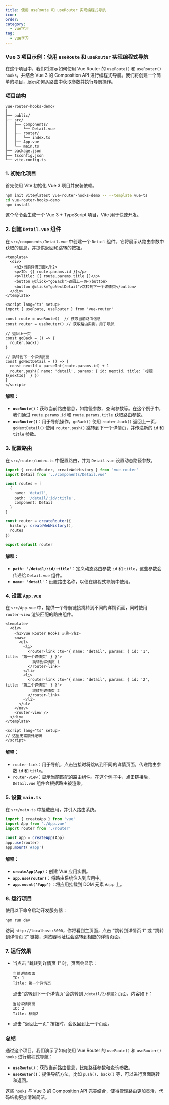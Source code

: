 ```yaml
---
title: 使用 useRoute 和 useRouter 实现编程式导航
icon: 
order: 
category:
  - vue学习
tag:
  - vue学习
---
```







### Vue 3 项目示例：使用 `useRoute` 和 `useRouter` 实现编程式导航

在这个项目中，我们将演示如何使用 Vue Router 的 `useRoute()` 和 `useRouter()` `hooks`，并结合 Vue 3 的 Composition API 进行编程式导航。我们将创建一个简单的项目，展示如何从路由中获取参数并执行导航操作。

### 项目结构
```
vue-router-hooks-demo/
│
├── public/
├── src/
│   ├── components/
│   │   └── Detail.vue
│   ├── router/
│   │   └── index.ts
│   ├── App.vue
│   └── main.ts
├── package.json
├── tsconfig.json
└── vite.config.ts
```

### 1. 初始化项目

首先使用 Vite 初始化 Vue 3 项目并安装依赖。

```bash
npm init vite@latest vue-router-hooks-demo -- --template vue-ts
cd vue-router-hooks-demo
npm install
```

这个命令会生成一个 Vue 3 + TypeScript 项目，Vite 用于快速开发。

### 2. 创建 `Detail.vue` 组件

在 `src/components/Detail.vue` 中创建一个 `Detail` 组件，它将展示从路由参数中获取的信息，并提供返回和跳转的按钮。

```vue
<template>
  <div>
    <h2>当前详情页面</h2>
    <p>ID: {{ route.params.id }}</p>
    <p>Title: {{ route.params.title }}</p>
    <button @click="goBack">返回上一页</button>
    <button @click="goNextDetail">跳转到下一个详情页</button>
  </div>
</template>

<script lang="ts" setup>
import { useRoute, useRouter } from 'vue-router'

const route = useRoute()  // 获取当前路由信息
const router = useRouter() // 获取路由实例，用于导航

// 返回上一页
const goBack = () => {
  router.back()
}

// 跳转到下一个详情页面
const goNextDetail = () => {
  const nextId = parseInt(route.params.id) + 1
  router.push({ name: 'detail', params: { id: nextId, title: `标题${nextId}` } })
}
</script>
```

#### 解释：
- **`useRoute()`**：获取当前路由信息，如路径参数、查询参数等。在这个例子中，我们通过 `route.params.id` 和 `route.params.title` 获取路由参数。
- **`useRouter()`**：用于导航操作。`goBack()` 使用 `router.back()` 返回上一页，`goNextDetail()` 使用 `router.push()` 跳转到下一个详情页，并传递新的 `id` 和 `title` 参数。

### 3. 配置路由

在 `src/router/index.ts` 中配置路由，并为 `Detail.vue` 设置动态路径参数。

```ts
import { createRouter, createWebHistory } from 'vue-router'
import Detail from '../components/Detail.vue'

const routes = [
  {
    name: 'detail',
    path: '/detail/:id/:title',
    component: Detail
  }
]

const router = createRouter({
  history: createWebHistory(),
  routes
})

export default router
```

#### 解释：
- **`path: '/detail/:id/:title'`**：定义动态路由参数 `id` 和 `title`，这些参数会传递给 `Detail.vue` 组件。
- **`name: 'detail'`**：设置路由名称，以便在编程式导航中使用。

### 4. 设置 `App.vue`

在 `src/App.vue` 中，提供一个导航链接跳转到不同的详情页面，同时使用 `router-view` 渲染匹配的路由组件。

```vue
<template>
  <div>
    <h1>Vue Router Hooks 示例</h1>
    <nav>
      <ul>
        <li>
          <router-link :to="{ name: 'detail', params: { id: '1', title: '第一个详情页' } }">
            跳转到详情页 1
          </router-link>
        </li>
        <li>
          <router-link :to="{ name: 'detail', params: { id: '2', title: '第二个详情页' } }">
            跳转到详情页 2
          </router-link>
        </li>
      </ul>
    </nav>
    <router-view />
  </div>
</template>

<script lang="ts" setup>
// 这里无需额外逻辑
</script>
```

#### 解释：
- `router-link`：用于导航，点击链接时将跳转到不同的详情页面，传递路由参数 `id` 和 `title`。
- `router-view`：显示当前匹配的路由组件。在这个例子中，点击链接后，`Detail.vue` 组件会根据路由被渲染。

### 5. 设置 `main.ts`

在 `src/main.ts` 中挂载应用，并引入路由系统。

```ts
import { createApp } from 'vue'
import App from './App.vue'
import router from './router'

const app = createApp(App)
app.use(router)
app.mount('#app')
```

#### 解释：
- **`createApp(App)`**：创建 Vue 应用实例。
- **`app.use(router)`**：将路由系统注入到应用中。
- **`app.mount('#app')`**：将应用挂载到 DOM 元素 `#app` 上。

### 6. 运行项目

使用以下命令启动开发服务器：

```bash
npm run dev
```

访问 `http://localhost:3000`，你将看到主页面，点击 "跳转到详情页 1" 或 "跳转到详情页 2" 链接，浏览器地址栏会跳转到相应的详情页面。

### 7. 运行效果

- 当点击 "跳转到详情页 1" 时，页面会显示：
  ```
  当前详情页面
  ID: 1
  Title: 第一个详情页
  ```
  点击“跳转到下一个详情页”会跳转到 `/detail/2/标题2` 页面，内容如下：
  ```
  当前详情页面
  ID: 2
  Title: 标题2
  ```
  
- 点击 "返回上一页" 按钮时，会返回到上一个页面。

### 总结

通过这个项目，我们演示了如何使用 Vue Router 的 `useRoute()` 和 `useRouter()` `hooks` 进行编程式导航：

- **`useRoute()`**：获取当前路由信息，比如路径参数和查询参数。
- **`useRouter()`**：提供导航方法，比如 `push()`、`back()` 等，可以进行页面跳转和返回。

这些 `hooks` 与 Vue 3 的 Composition API 完美结合，使得管理路由更加灵活，代码结构更加清晰简洁。
